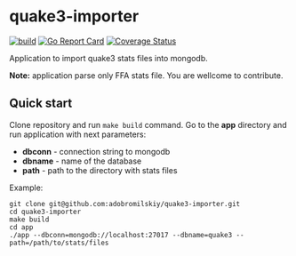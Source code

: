 # quake3-importer

[![build](https://github.com/adobromilskiy/quake3-importer/actions/workflows/ci.yml/badge.svg)](https://github.com/adobromilskiy/quake3-importer/actions/workflows/ci.yml) [![Go Report Card](https://goreportcard.com/badge/github.com/adobromilskiy/quake3-importer)](https://goreportcard.com/report/github.com/adobromilskiy/quake3-importer) [![Coverage Status](https://coveralls.io/repos/github/adobromilskiy/quake3-importer/badge.svg?branch=main)](https://coveralls.io/github/adobromilskiy/quake3-importer?branch=main)

Application to import quake3 stats files into mongodb.

**Note:** application parse only FFA stats file. You are wellcome to contribute.

## Quick start

Clone repository and run `make build` command. Go to the **app** directory and run application with next parameters:

- **dbconn** - connection string to mongodb
- **dbname** - name of the database
- **path** - path to the directory with stats files

Example:

```console
git clone git@github.com:adobromilskiy/quake3-importer.git
cd quake3-importer
make build
cd app
./app --dbconn=mongodb://localhost:27017 --dbname=quake3 --path=/path/to/stats/files
```